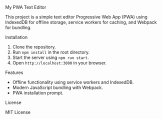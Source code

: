 My PWA Text Editor

This project is a simple text editor Progressive Web App (PWA) using IndexedDB for offline storage, service workers for caching, and Webpack for bundling.

Installation

1. Clone the repository.
2. Run `npm install` in the root directory.
3. Start the server using `npm run start`.
4. Open `http://localhost:3000` in your browser.

Features

- Offline functionality using service workers and IndexedDB.
- Modern JavaScript bundling with Webpack.
- PWA installation prompt.

License

MIT License

